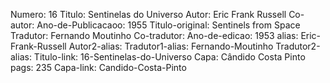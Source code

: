 Numero: 16
Titulo: Sentinelas do Universo
Autor: Eric Frank Russell
Co-autor: 
Ano-de-Publicacaoo: 1955
Titulo-original: Sentinels from Space
Tradutor: Fernando Moutinho
Co-tradutor: 
Ano-de-edicao: 1953
alias: Eric-Frank-Russell
Autor2-alias: 
Tradutor1-alias: Fernando-Moutinho
Tradutor2-alias: 
Titulo-link: 16-Sentinelas-do-Universo
Capa: Cândido Costa Pinto
pags: 235
Capa-link: Candido-Costa-Pinto